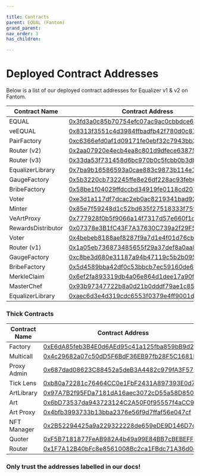```yaml
---

title: Contracts
parent: EQUAL (Fantom)
grand_parent: 
nav_order: 3
has_children:

---
```


# Deployed Contract Addresses 

Below is a list of our deployed contract addresses for Equalizer v1 & v2 on Fantom.


Contract Name  | Contract Address  | Status
------------- | ------------- | -------------
EQUAL               | [0x3fd3a0c85b70754efc07ac9ac0cbbdce664865a6](https://ftmscan.com/address/0x3fd3a0c85b70754efc07ac9ac0cbbdce664865a6)    | Recommended
veEQUAL             | [0x8313f3551c4d3984ffbadfb42f780d0c8763ce94](https://ftmscan.com/address/0x8313f3551c4d3984ffbadfb42f780d0c8763ce94)    | Recommended
PairFactory         | [0xc6366efd0af1d09171fe0ebf32c7943bb310832a](https://ftmscan.com/address/0xc6366efd0af1d09171fe0ebf32c7943bb310832a)    | Recommended
Router (v2)         | [0x2aa07920e4ecb4ea8c801d9dfece63875623b285](https://ftmscan.com/address/0x2aa07920e4ecb4ea8c801d9dfece63875623b285)    | Recommended
Router (v3)         | [0x33da53f731458d6bc970b0c5fcbb0b3db4aaa470](https://ftmscan.com/address/0x33da53f731458d6bc970b0c5fcbb0b3db4aaa470)    | Recommended
EqualizerLibrary    | [0x7ba9b16586593a0cae883c9873b114e16f69eb6a](https://ftmscan.com/address/0x7ba9b16586593a0cae883c9873b114e16f69eb6a)    | Recommended
GaugeFactory        | [0x5b3220cb732245ffe8e26df228ac93feb685c157](https://ftmscan.com/address/0x5b3220cb732245ffe8e26df228ac93feb685c157)    | Recommended
BribeFactory        | [0x58be1f04029ffdccbd34919fe0118cd207d746b0](https://ftmscan.com/address/0x58be1f04029ffdccbd34919fe0118cd207d746b0)    | Recommended
Voter               | [0xe3d1a117df7dcac2eb0ac8219341bad92f18dac1](https://ftmscan.com/address/0xe3d1a117df7dcac2eb0ac8219341bad92f18dac1)    | Recommended
Minter              | [0x85e7f59248d1c52bd635f27518333f75fb80c72d](https://ftmscan.com/address/0x85e7f59248d1c52bd635f27518333f75fb80c72d)    | Recommended
VeArtProxy          | [0x777928f0b5f9066a14f7317d57e660f1d754cad8](https://ftmscan.com/address/0x777928f0b5f9066a14f7317d57e660f1d754cad8)    | ⚠ Deprecated
RewardsDistributor  | [0x07378e3B1fC43F7A37630C739a2f29F5b2442e60](https://ftmscan.com/address/0x07378e3B1fC43F7A37630C739a2f29F5b2442e60)    | ⚠ Deprecated
Voter               | [0x4bebeb8188aef8287f9a7d1e4f01d76cbe060d5b](https://ftmscan.com/address/0x4bebeb8188aef8287f9a7d1e4f01d76cbe060d5b)    | ⚠ Deprecated
Router (v1)         | [0x1a05eb736873485655f29a37def8a0aa87f5a447](https://ftmscan.com/address/0x1a05eb736873485655f29a37def8a0aa87f5a447)    | ⚠ Deprecated
GaugeFactory        | [0xc8be3d680e31187a94b47119c5b2b095ce2be578](https://ftmscan.com/address/0xc8be3d680e31187a94b47119c5b2b095ce2be578)    | ⚠ Deprecated
BribeFactory        | [0x5d4589bba42df0c53bbcb7ec59160de64b9d4308](https://ftmscan.com/address/0x5d4589bba42df0c53bbcb7ec59160de64b9d4308)    | ⚠ Deprecated
MerkleClaim         | [0x6ef2fa893319db4a06e864d1dee17a90fcc34130](https://ftmscan.com/address/0x6ef2fa893319db4a06e864d1dee17a90fcc34130)    | ⚠ Deprecated
MasterChef          | [0x93b97347722b8a0d21b0dddf79ae1c85c05041f8](https://ftmscan.com/address/0x93b97347722b8a0d21b0dddf79ae1c85c05041f8)    | ⚠ Deprecated
EqualizerLibrary    | [0xaec6d3e4d319cdc6553f0379e4ff9001d022bea9](https://ftmscan.com/address/0xaec6d3e4d319cdc6553f0379e4ff9001d022bea9)    | ⚠ Deprecated

### Thick Contracts
Contract Name  | Contract Address  |
------------- | ------------- |
Factory               | [0xE6dA85feb3B4E0d6AEd95c41a125fba859bB9d24](https://ftmscan.com/address/0xE6dA85feb3B4E0d6AEd95c41a125fba859bB9d24)
Multicall             | [0x4c29682a07c50dD5F6BdF36EB97fb28F5C1681E3](https://ftmscan.com/address/0x4c29682a07c50dD5F6BdF36EB97fb28F5C1681E3)
Proxy Admin           | [0x687dad08623C88452a5deB3A4482c979fA3F571E](https://ftmscan.com/address/0x687dad08623C88452a5deB3A4482c979fA3F571E)
Tick Lens             | [0xb80a72281c76464CC0e1FbF2431A897393E0d757](https://ftmscan.com/address/0xb80a72281c76464CC0e1FbF2431A897393E0d757)
ArtLibrary            | [0x97A7B2f95FDa7181dA16aec3072cD55a58D85073](https://ftmscan.com/address/0x97A7B2f95FDa7181dA16aec3072cD55a58D85073)
Art                   | [0x6bD73537da943723124C2A50F0f95557f4aCC9A2](https://ftmscan.com/address/0x6bD73537da943723124C2A50F0f95557f4aCC9A2)
Art Proxy             | [0x4bfb3993733b13bba2376e56f9d7ffaf56e047cf](https://ftmscan.com/address/0x4bfb3993733b13bba2376e56f9d7ffaf56e047cf)
NFT Manager           | [0x2B52294425a9a229322228de659eDE9D146D7c2f](https://ftmscan.com/address/0x2B52294425a9a229322228de659eDE9D146D7c2f)
Quoter                | [0xF5B7181877FeAB982A4b49a99E84BB7cBEBEFF98](https://ftmscan.com/address/0xF5B7181877FeAB982A4b49a99E84BB7cBEBEFF98)
Router                | [0x1F7A12B40bFc8e8561008Bc2ca1FBdc71A36d0e8](https://ftmscan.com/address/0x1F7A12B40bFc8e8561008Bc2ca1FBdc71A36d0e8)

### Only trust the addresses labelled in our docs!
